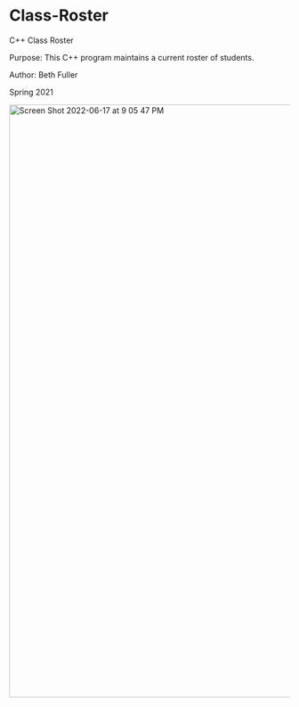 # Class-Roster
C++ Class Roster

Purpose: This C++ program maintains a current roster of students. 

Author: Beth Fuller 

Spring 2021

<img width="1064" alt="Screen Shot 2022-06-17 at 9 05 47 PM" src="https://user-images.githubusercontent.com/38383228/174423663-c9554ec7-c046-48f4-b17d-86ea96af0bb9.png">
